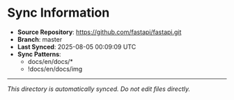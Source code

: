 # Sync Information

- **Source Repository**: https://github.com/fastapi/fastapi.git
- **Branch**: master
- **Last Synced**: 2025-08-05 00:09:09 UTC
- **Sync Patterns**:
  - docs/en/docs/*
  - !docs/en/docs/img

---
*This directory is automatically synced. Do not edit files directly.*
